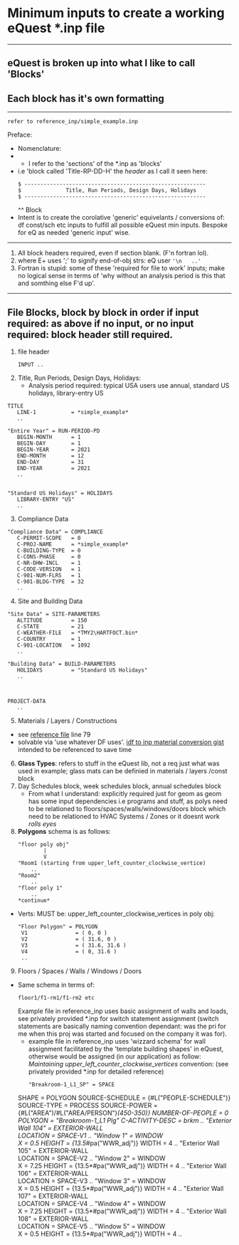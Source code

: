 # Minimum inputs to create a working eQuest *.inp file
***
## eQuest is broken up into what I like to call 'Blocks'
## Each block has it's own formatting
***
```
refer to reference_inp/simple_example.inp
```
Preface:<br>
- Nomenclature:
- -  I refer to the 'sections' of the *.inp as 'blocks'<br>
- i.e 'block called 'Title-RP-DD-H' the *header* as I call it seen here:<br>
  ```
  $ ---------------------------------------------------------
  $              Title, Run Periods, Design Days, Holidays
  $ ---------------------------------------------------------
  ```
  ^^ Block<br>
-  Intent is to create the corolative 'generic' equivelants / conversions of: df const/sch etc inputs to fulfill all possible eQuest min inputs. Bespoke for eQ as needed 'generic input' wise.
***
1. All block headers required, even if section blank. (F'n fortran lol).
2. where E+ uses ';' to signify end-of-obj strs: eQ user ```'\n   ..'```
3. Fortran is stupid: some of these 'required for file to work' inputs; make no logical sense in terms of 'why without an analysis period is this that and somthing else F'd up'.
***
## File Blocks, block by block in order **if** input required: as above if no input, or no input required: block header still required.
1. file header 
   ```
   INPUT ..
   ```
2. Title, Run Periods, Design Days, Holidays:
   - Analysis period required: typical USA users use annual, standard US holidays, library-entry US
```
TITLE           
   LINE-1           = *simple_example*
   ..

"Entire Year" = RUN-PERIOD-PD
   BEGIN-MONTH      = 1
   BEGIN-DAY        = 1
   BEGIN-YEAR       = 2021
   END-MONTH        = 12
   END-DAY          = 31
   END-YEAR         = 2021
   ..


"Standard US Holidays" = HOLIDAYS        
   LIBRARY-ENTRY "US"
   ..
```
3. Compliance Data
```
"Compliance Data" = COMPLIANCE      
   C-PERMIT-SCOPE   = 0
   C-PROJ-NAME      = *simple_example*
   C-BUILDING-TYPE  = 0
   C-CONS-PHASE     = 0
   C-NR-DHW-INCL    = 1
   C-CODE-VERSION   = 1
   C-901-NUM-FLRS   = 1
   C-901-BLDG-TYPE  = 32
   ..
```
4. Site and Building Data
```
"Site Data" = SITE-PARAMETERS 
   ALTITUDE         = 150
   C-STATE          = 21
   C-WEATHER-FILE   = *TMY2\HARTFOCT.bin*
   C-COUNTRY        = 1
   C-901-LOCATION   = 1092
   ..

"Building Data" = BUILD-PARAMETERS
   HOLIDAYS         = "Standard US Holidays"
   ..



PROJECT-DATA    
   ..
```
5. Materials / Layers / Constructions
- see [reference file](/reference_inp/simple_example.inp) line 79 <br>
- solvable via 'use whatever DF uses'. [idf to inp material conversion gist](https://gist.github.com/alnjxn/2591426) intended to be referenced to save time<br>
6. **Glass Types**: refers to stuff in the eQuest lib, not a req just what was used in example; glass mats can be definied in materials / layers /const block
7. Day Schedules block, week schedules block, annual schedules block
   - From what I understand: explicitly required just for geom as geom has some input dependencies i.e programs and stuff, as polys need to be relationed to floors/spaces/walls/windows/doors block which need to be relationed to HVAC Systems / Zones or it doesnt work *rolls eyes*<br>
8. **Polygons** schema is as follows:<br>
    ```
    "floor poly obj"
            |
            V
    "Room1 (starting from upper_left_counter_clockwise_vertice)
        ..
    "Room2"
        ..
    "floor poly 1"
        ..
    *continue*
    ```
- Verts: MUST be: upper_left_counter_clockwise_vertices in poly obj:
  ```
  "Floor Polygon" = POLYGON         
   V1               = ( 0, 0 )
   V2               = ( 31.6, 0 )
   V3               = ( 31.6, 31.6 )
   V4               = ( 0, 31.6 )
   ..
  ```
9. Floors / Spaces / Walls / Windows / Doors
- Same schema in terms of:<br>
  ```
  floor1/f1-rm1/f1-rm2 etc
  ```
  Example file in reference_inp uses basic assignment of walls and loads, see privately provided *.inp for switch statement assignment (switch statements are basically naming convention dependant: was the pri for me when this proj was started and focused on the company it was for).
  - example file in reference_inp uses 'wizzard schema' for wall assignment facilitated by the 'template building shapes' in eQuest, otherwise would be assigned (in our application) as follow:<br>
  *Maintaining upper_left_counter_clockwise_vertices* convention: (see privately provided *.inp for detailed reference)<br>
    ```f#
    "Breakroom-1_L1_SP" = SPACE           
   SHAPE            = POLYGON
   SOURCE-SCHEDULE  = {#L("PEOPLE-SCHEDULE")}
   SOURCE-TYPE      = PROCESS
   SOURCE-POWER     = {#L("AREA")/#L("AREA/PERSON")*(450-350)}
   NUMBER-OF-PEOPLE = 0
   POLYGON          = "Breakroom-1_L1 Plg"
   C-ACTIVITY-DESC  = *brkm*
   ..
  "Exterior Wall 104" = EXTERIOR-WALL   
     LOCATION         = SPACE-V1
     ..
  "Window 1" = WINDOW          
     X                = 0.5
     HEIGHT           = {13.5*#pa("WWR_adj")}
     WIDTH            = 4
     ..
  "Exterior Wall 105" = EXTERIOR-WALL   
     LOCATION         = SPACE-V2
     ..
  "Window 2" = WINDOW          
     X                = 7.25
     HEIGHT           = {13.5*#pa("WWR_adj")}
     WIDTH            = 4
     ..
  "Exterior Wall 106" = EXTERIOR-WALL   
     LOCATION         = SPACE-V3
     ..
  "Window 3" = WINDOW          
     X                = 0.5
     HEIGHT           = {13.5*#pa("WWR_adj")}
     WIDTH            = 4
     ..
  "Exterior Wall 107" = EXTERIOR-WALL   
     LOCATION         = SPACE-V4
     ..
  "Window 4" = WINDOW          
     X                = 7.25
     HEIGHT           = {13.5*#pa("WWR_adj")}
     WIDTH            = 4
     ..
  "Exterior Wall 108" = EXTERIOR-WALL   
     LOCATION         = SPACE-V5
     ..
  "Window 5" = WINDOW          
     X                = 0.5
     HEIGHT           = {13.5*#pa("WWR_adj")}
     WIDTH            = 4
     ..
    ```
            